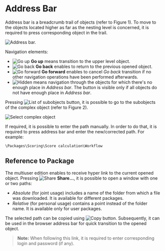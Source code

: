 # Address Bar

Address bar is a breadcrumb trail of objects (refer to Figure 1). To move to the objects located higher as far as the nesting level is concerned, it is required to press corresponding object in the trail.

![Address bar.](address-bar-1.png)

Navigation elements:

* ![Go up](../images/icons/toolbar-controls/up_default.svg) **Go up** means transition to the upper level object.
* ![Go back](../images/icons/toolbar-controls/arrow-l_default.svg) **Go back** enables to return to the previous opened object.
* ![Go forward](../images/icons/toolbar-controls/arrow-r_default.svg) **Go forward** enables to cancel *Go back* transition if no other navigation operations have been performed afterwards.
* ![Hidden](../images/icons/toolbar-controls/system-panel-more_default.svg) means navigation through the objects for which there's no enough place in *Address bar*. The button is visible only if all objects do not have enough place in *Address bar*.

Pressing ![List of subobjects](../images/icons/toolbar-controls/down_default.svg) button, it is possible to go to the subobjects of the complex object (refer to  Figure 2).

![Select complex object](address-bar-2.png)

If required, it is possible to enter the path manually. In order to do that, it is required to press address bar and enter the new/corrected path. For example:

```text
\Packages\Scoring\Score calculation\Workflow
```

## Reference to Package

The multiuser edition enables to receive hyper link to the current opened object. Pressing ![Share](../images/icons/toolbar-controls/share_default.svg) **Share…**, it is possible to open a window with one or two paths:

* *Absolute* (for joint usage) includes a name of the folder from which a file was downloaded. It is available for different packages.
* *Relative* (for personal usage) contains a point instead of the folder name. It is available only for user packages.

The selected path can be copied using ![Copy](../images/icons/toolbar-controls/copy_default.svg) button. Subsequently, it can be used in the browser address bar for quick transition to the opened object.

> **Note:** When following this link, it is required to enter corresponding login and password (if any).
